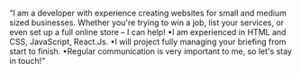 “I am a developer with experience creating websites for small and medium sized businesses.  Whether you're trying to win a job, list your services, or even set up a full online store – I can help!
 •I am experienced in HTML and CSS, JavaScript, React.Js.
 •I will project fully managing your briefing from start to finish.
 •Regular communication is very important to me, so let's stay in touch!”

